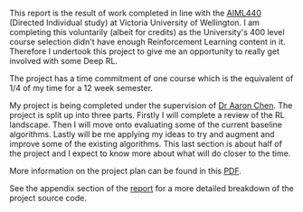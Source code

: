 This report is the result of work completed in line with the [AIML440](https://www.wgtn.ac.nz/courses/aiml/440/2022/offering?crn=33074) (Directed Individual study) at Victoria University of Wellington. I am completing this voluntarily (albeit for credits) as the University's 400 level course selection didn't have enough Reinforcement Learning content in it. Therefore I undertook this project to give me an opportunity to really get involved with some Deep RL.

The project has a time commitment of one course which is the equivalent of 1/4 of my time for a 12 week semester.

My project is being completed under the supervision of [Dr Aaron Chen](https://people.wgtn.ac.nz/aaron.chen). The project is split up into three parts. Firstly I will complete a review of the RL landscape. Then I will move onto evaluating some of the current baseline algorithms. Lastly will be me applying my ideas to try and augment and improve some of the existing algorithms. This last section is about half of the project and I expect to know more about what will do closer to the time.

More information on the project plan can be found in this [PDF](AIML440_outline.pdf).

See the appendix section of the [report](output/JamesThompsonAIML440Report.pdf) for a more detailed breakdown of the project source code.